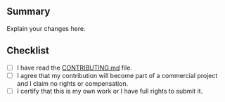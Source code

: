 ## Summary
Explain your changes here.

## Checklist
- [ ] I have read the [CONTRIBUTING.md](https://github.com/DogFingerStudios/Home-Prototype001/blob/master/CONTRIBUTING.md) file.
- [ ] I agree that my contribution will become part of a commercial project and I claim no rights or compensation.
- [ ] I certify that this is my own work or I have full rights to submit it.
